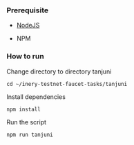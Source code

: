 ### Prerequisite

- [NodeJS](https://nodejs.org/en/)

- NPM

### How to run

Change directory to directory tanjuni

```shell
cd ~/inery-testnet-faucet-tasks/tanjuni
```

Install dependencies

```shell
npm install
```

Run the script

```
npm run tanjuni
```

